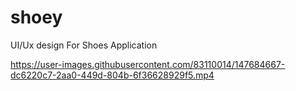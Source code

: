 # shoey
UI/Ux design For Shoes Application


https://user-images.githubusercontent.com/83110014/147684667-dc6220c7-2aa0-449d-804b-6f36628929f5.mp4
